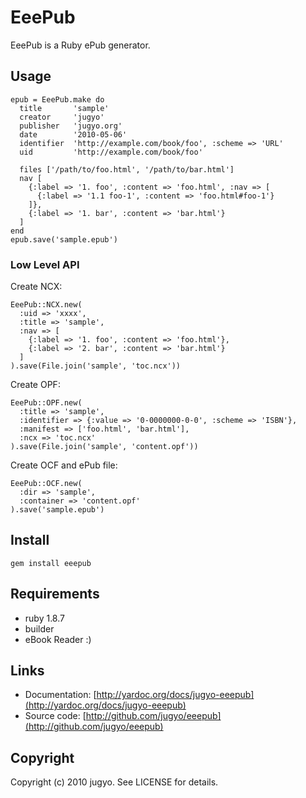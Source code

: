 EeePub
======

EeePub is a Ruby ePub generator.

Usage
-------

    epub = EeePub.make do
      title       'sample'
      creator     'jugyo'
      publisher   'jugyo.org'
      date        '2010-05-06'
      identifier  'http://example.com/book/foo', :scheme => 'URL'
      uid         'http://example.com/book/foo'

      files ['/path/to/foo.html', '/path/to/bar.html']
      nav [
        {:label => '1. foo', :content => 'foo.html', :nav => [
          {:label => '1.1 foo-1', :content => 'foo.html#foo-1'}
        ]},
        {:label => '1. bar', :content => 'bar.html'}
      ]
    end
    epub.save('sample.epub')

### Low Level API

Create NCX:

    EeePub::NCX.new(
      :uid => 'xxxx',
      :title => 'sample',
      :nav => [
        {:label => '1. foo', :content => 'foo.html'},
        {:label => '2. bar', :content => 'bar.html'}
      ]
    ).save(File.join('sample', 'toc.ncx'))

Create OPF:

    EeePub::OPF.new(
      :title => 'sample',
      :identifier => {:value => '0-0000000-0-0', :scheme => 'ISBN'},
      :manifest => ['foo.html', 'bar.html'],
      :ncx => 'toc.ncx'
    ).save(File.join('sample', 'content.opf'))

Create OCF and ePub file:

    EeePub::OCF.new(
      :dir => 'sample',
      :container => 'content.opf'
    ).save('sample.epub')

Install
-------

    gem install eeepub

Requirements
-------

* ruby 1.8.7
* builder
* eBook Reader :)

Links
-------

* Documentation: [http://yardoc.org/docs/jugyo-eeepub](http://yardoc.org/docs/jugyo-eeepub)
* Source code: [http://github.com/jugyo/eeepub](http://github.com/jugyo/eeepub)

Copyright
-------

Copyright (c) 2010 jugyo. See LICENSE for details.
